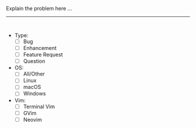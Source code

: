 <!--
### Before Submitting

- You checked the [faq](https://github.com/junegunn/vim-plug/wiki/faq) for common problems.
- Check your [requirements](https://github.com/junegunn/vim-plug/wiki/requirements) are satisfied.
- You are not going to suggest vim-plug manage itself like Vundle, see #240, #364, #367 ...
-->

Explain the problem here ...

------------------------------

<!-- Paste your Plug block (from `call plug#begin()` to `call plug#end()`) -->
```

```

<!-- Paste the contents of `:version` below -->
```

```

<!-- Check all that apply. -->
- Type:
    - [ ] Bug
    - [ ] Enhancement
    - [ ] Feature Request
    - [ ] Question
- OS:
    - [ ] All/Other
    - [ ] Linux
    - [ ] macOS
    - [ ] Windows
- Vim:
    - [ ] Terminal Vim
    - [ ] GVim
    - [ ] Neovim
